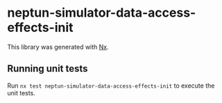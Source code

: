 # neptun-simulator-data-access-effects-init

This library was generated with [Nx](https://nx.dev).

## Running unit tests

Run `nx test neptun-simulator-data-access-effects-init` to execute the unit tests.
